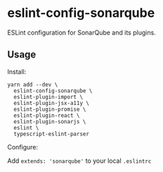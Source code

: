 # eslint-config-sonarqube

ESLint configuration for SonarQube and its plugins.

## Usage

Install:

```
yarn add --dev \
  eslint-config-sonarqube \
  eslint-plugin-import \
  eslint-plugin-jsx-a11y \
  eslint-plugin-promise \
  eslint-plugin-react \
  eslint-plugin-sonarjs \
  eslint \
  typescript-eslint-parser
```

Configure:

Add `extends: 'sonarqube'` to your local `.eslintrc`
